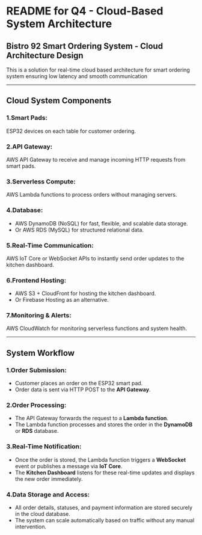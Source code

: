 # README for Q4 - Cloud-Based System Architecture

## Bistro 92 Smart Ordering System - Cloud Architecture Design

This is a solution for real-time cloud based architecture for smart ordering system ensuring low latency and smooth communication

---

## Cloud System Components

### 1.Smart Pads: 
ESP32 devices on each table for customer ordering.
### 2.API Gateway: 
AWS API Gateway to receive and manage incoming HTTP requests from smart pads.
### 3.Serverless Compute: 
AWS Lambda functions to process orders without managing servers.
### 4.Database: 
  - AWS DynamoDB (NoSQL) for fast, flexible, and scalable data storage.
  - Or AWS RDS (MySQL) for structured relational data.
### 5.Real-Time Communication: 
AWS IoT Core or WebSocket APIs to instantly send order updates to the kitchen dashboard.
### 6.Frontend Hosting: 
  - AWS S3 + CloudFront for hosting the kitchen dashboard.
  - Or Firebase Hosting as an alternative.
### 7.Monitoring & Alerts: 
AWS CloudWatch for monitoring serverless functions and system health.

---

## System Workflow

### 1.Order Submission:
   - Customer places an order on the ESP32 smart pad.
   - Order data is sent via HTTP POST to the **API Gateway**.

### 2.Order Processing:
   - The API Gateway forwards the request to a **Lambda function**.
   - The Lambda function processes and stores the order in the **DynamoDB** or **RDS** database.

### 3.Real-Time Notification:
   - Once the order is stored, the Lambda function triggers a **WebSocket** event or publishes a message via **IoT Core**.
   - The **Kitchen Dashboard** listens for these real-time updates and displays the new order immediately.

### 4.Data Storage and Access:
   - All order details, statuses, and payment information are stored securely in the cloud database.
   - The system can scale automatically based on traffic without any manual intervention.

